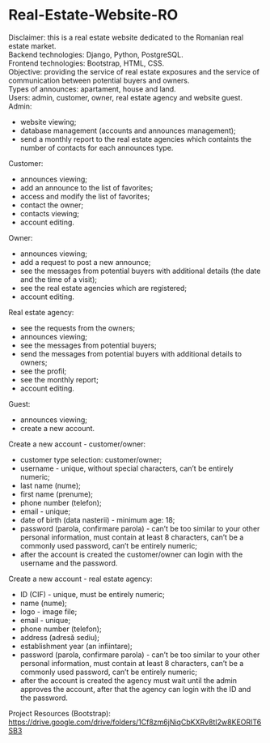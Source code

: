 # Real-Estate-Website-RO
Disclaimer: this is a real estate website dedicated to the Romanian real estate market. <br>
Backend technologies: Django, Python, PostgreSQL. <br>
Frontend technologies: Bootstrap, HTML, CSS. <br>
Objective: providing the service of real estate exposures and the service of communication between potential buyers and owners. <br>
Types of announces: apartament, house and land. <br>
Users: admin, customer, owner, real estate agency and website guest. <br>
Admin: 
  - website viewing;
  - database management (accounts and announces management);
  - send a monthly report to the real estate agencies which containts the number of contacts for each announces type.
 
Customer:
  - announces viewing;
  - add an announce to the list of favorites;
  - access and modify the list of favorites;
  - contact the owner;
  - contacts viewing;
  - account editing. 

Owner:
  - announces viewing;
  - add a request to post a new announce;
  - see the messages from potential buyers with additional details (the date and the time of a visit);
  - see the real estate agencies which are registered;
  - account editing.
  
Real estate agency:
  - see the requests from the owners;
  - announces viewing;
  - see the messages from potential buyers;
  - send the messages from potential buyers with additional details to owners;
  - see the profil;
  - see the monthly report;
  - account editing.
 
Guest:
  - announces viewing;
  - create a new account.

Create a new account - customer/owner:
  - customer type selection: customer/owner;
  - username - unique, without special characters, can’t be entirely numeric;
  - last name (nume);
  - first name (prenume);
  - phone number (telefon);
  - email - unique;
  - date of birth (data nasterii) - minimum age: 18;
  - password (parola, confirmare parola) - can’t be too similar to your other personal information, must contain at least 8 characters, can’t be a commonly used password, can’t be entirely numeric;
  - after the account is created the customer/owner can login with the username and the password.
  
 Create a new account - real estate agency: 
  - ID (CIF) - unique, must be entirely numeric;
  - name (nume);
  - logo - image file;
  - email - unique;
  - phone number (telefon);
  - address (adresă sediu);
  - establishment year (an infiintare);
  - password (parola, confirmare parola) - can’t be too similar to your other personal information, must contain at least 8 characters, can’t be a commonly used password, can’t be entirely numeric;
  - after the account is created the agency must wait until the admin approves the account, after that the agency can login with the ID and the password.
 
Project Resources (Bootstrap): https://drive.google.com/drive/folders/1Cf8zm6jNiqCbKXRv8tI2w8KEORIT6SB3
